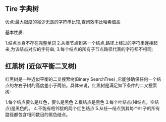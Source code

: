 ## Tire 字典树
优点:最大限度的减少无畏的字符串比较,查询效率比哈希值高

基本性质:

1.结点本身不存在完整单词
2.从根节点到某一个结点,路径上经过的字符串连接起来,为该结点对应的字符串;
3.每个结点的所有子节点路径代表的字符都不相同;


## 红黑树 (近似平衡二叉树)

红黑树是一种近似平衡的二叉搜索树(Binary SearchTree) ,它能够确保任何一个结点的左右子树的高度差小于两倍。具体来说，红黑树是满足如下条件的二叉搜索树:

1.每个结点要么是红色，要么是黑色
2.根结点是黑色
3.每个叶结点(NI结点，空结点)是黑色的。
4.不能有相邻接的两个红色结点
5.从任一结点到其每个叶子的所有路径都包含相同数目的黑色结点。